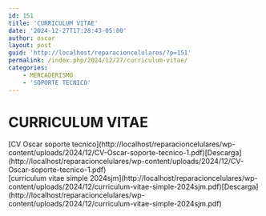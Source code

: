 ```yaml
---
id: 151
title: 'CURRICULUM VITAE'
date: '2024-12-27T17:28:43-05:00'
author: oscar
layout: post
guid: 'http://localhost/reparacioncelulares/?p=151'
permalink: /index.php/2024/12/27/curriculum-vitae/
categories:
    - MERCADERISMO
    - 'SOPORTE TECNICO'
---
```


# CURRICULUM VITAE

<div class="wp-block-file" data-wp-interactive="core/file"><object aria-label="Incrustado de CV Oscar soporte tecnico." class="wp-block-file__embed" data="http://localhost/reparacioncelulares/wp-content/uploads/2024/12/CV-Oscar-soporte-tecnico-1.pdf" data-wp-bind--hidden="!state.hasPdfPreview" hidden="" style="width:100%;height:600px" type="application/pdf"></object>[CV Oscar soporte tecnico](http://localhost/reparacioncelulares/wp-content/uploads/2024/12/CV-Oscar-soporte-tecnico-1.pdf)[Descarga](http://localhost/reparacioncelulares/wp-content/uploads/2024/12/CV-Oscar-soporte-tecnico-1.pdf)</div><div class="wp-block-file" data-wp-interactive="core/file"><object aria-label="Incrustado de curriculum vitae simple 2024sjm." class="wp-block-file__embed" data="http://localhost/reparacioncelulares/wp-content/uploads/2024/12/curriculum-vitae-simple-2024sjm.pdf" data-wp-bind--hidden="!state.hasPdfPreview" hidden="" style="width:100%;height:600px" type="application/pdf"></object>[curriculum vitae simple 2024sjm](http://localhost/reparacioncelulares/wp-content/uploads/2024/12/curriculum-vitae-simple-2024sjm.pdf)[Descarga](http://localhost/reparacioncelulares/wp-content/uploads/2024/12/curriculum-vitae-simple-2024sjm.pdf)</div>